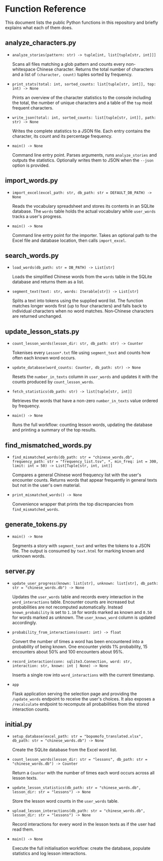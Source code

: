 # Function Reference

This document lists the public Python functions in this repository and briefly explains what each of them does.

## analyze_characters.py

- `analyze_stories(pattern: str) -> tuple[int, list[tuple[str, int]]]`
  
  Scans all files matching a glob pattern and counts every non-whitespace Chinese character. Returns the total number of characters and a list of `(character, count)` tuples sorted by frequency.

- `print_stats(total: int, sorted_counts: list[tuple[str, int]], top: int) -> None`
  
  Prints an overview of the character statistics to the console including the total, the number of unique characters and a table of the `top` most frequent characters.

- `write_json(total: int, sorted_counts: list[tuple[str, int]], path: str) -> None`
  
  Writes the complete statistics to a JSON file. Each entry contains the character, its count and its percentage frequency.

- `main() -> None`
  
  Command line entry point. Parses arguments, runs `analyze_stories` and outputs the statistics. Optionally writes them to JSON when the `--json` option is provided.


## import_words.py

- `import_excel(excel_path: str, db_path: str = DEFAULT_DB_PATH) -> None`
  
  Reads the vocabulary spreadsheet and stores its contents in an SQLite database. The `words` table holds the actual vocabulary while `user_words` tracks a user's progress.

- `main() -> None`
  
  Command line entry point for the importer. Takes an optional path to the Excel file and database location, then calls `import_excel`.

## search_words.py

- `load_words(db_path: str = DB_PATH) -> List[str]`
  
  Loads the simplified Chinese words from the `words` table in the SQLite database and returns them as a list.

- `segment_text(text: str, words: Iterable[str]) -> List[str]`
  
  Splits a text into tokens using the supplied word list. The function matches longer words first (up to four characters) and falls back to individual characters when no word matches. Non‑Chinese characters are returned unchanged.

## update_lesson_stats.py

- `count_lesson_words(lesson_dir: str, db_path: str) -> Counter`
  
  Tokenises every `Lesson*.txt` file using `segment_text` and counts how often each known word occurs.

- `update_database(word_counts: Counter, db_path: str) -> None`
  
  Resets the `number_in_texts` column in `user_words` and updates it with the counts produced by `count_lesson_words`.

- `fetch_statistics(db_path: str) -> list[tuple[str, int]]`
  
  Retrieves the words that have a non-zero `number_in_texts` value ordered by frequency.

- `main() -> None`
  
  Runs the full workflow: counting lesson words, updating the database and printing a summary of the top results.

## find_mismatched_words.py

- `find_mismatched_words(db_path: str = "chinese_words.db", frequency_path: str = "frequency_list.tsv", *, min_freq: int = 300, limit: int = 50) -> List[Tuple[str, int, int]]`
  
  Compares a general Chinese word frequency list with the user's encounter counts. Returns words that appear frequently in general texts but not in the user's own material.

- `print_mismatched_words() -> None`
  
  Convenience wrapper that prints the top discrepancies from `find_mismatched_words`.



## generate_tokens.py

- `main() -> None`

  Segments a story with `segment_text` and writes the tokens to a JSON
  file. The output is consumed by `text.html` for marking
  known and unknown words.

## server.py

- `update_user_progress(known: list[str], unknown: list[str], db_path: str = "chinese_words.db") -> None`

  Updates the `user_words` table and records every interaction in the
  `word_interactions` table. Encounter counts are increased but probabilities
  are not recomputed automatically. Instead `known_probability` is set to `1.10`
  for words marked as known and `0.50` for words marked as unknown. The
  `user_knows_word` column is updated accordingly.

- `probability_from_interactions(count: int) -> float`

  Convert the number of times a word has been encountered into a probability of
  being known. One encounter yields 1% probability, 15 encounters about 50% and
  100 encounters about 95%.

- `record_interaction(conn: sqlite3.Connection, word: str, interaction: str, known: int | None) -> None`

  Inserts a single row into `word_interactions` with the current timestamp.

- `app`

  Flask application serving the selection page and providing the
  `/update_words` endpoint to receive the user's choices. It also exposes a
  `/recalculate` endpoint to recompute all probabilities from the stored
  interaction counts.

## initial.py

- `setup_database(excel_path: str = "bopomofo_translated.xlsx", db_path: str = "chinese_words.db") -> None`

  Create the SQLite database from the Excel word list.

- `count_lesson_words(lesson_dir: str = "lessons", db_path: str = "chinese_words.db") -> Counter`

  Return a `Counter` with the number of times each word occurs across all lesson texts.

- `update_lesson_statistics(db_path: str = "chinese_words.db", lesson_dir: str = "lessons") -> None`

  Store the lesson word counts in the `user_words` table.

- `upload_lesson_interactions(db_path: str = "chinese_words.db", lesson_dir: str = "lessons") -> None`

  Record interactions for every word in the lesson texts as if the user had read them.

- `main() -> None`

  Execute the full initialisation workflow: create the database, populate statistics and log lesson interactions.
